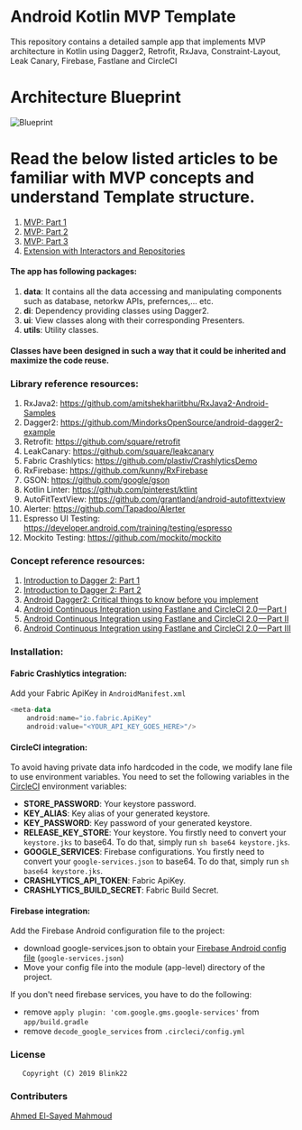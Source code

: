 # Android Kotlin MVP Template

This repository contains a detailed sample app that implements MVP architecture in Kotlin using Dagger2, Retrofit, RxJava, Constraint-Layout, Leak Canary, Firebase, Fastlane and CircleCI
# Architecture Blueprint
![Blueprint](https://janishar.github.io/images/mvp-app-pics/mvp-interactor-arch.png)
<br>

# Read the below listed articles to be familiar with MVP concepts and understand Template structure.
1. [MVP: Part 1](https://blog.mindorks.com/essential-guide-for-designing-your-android-app-architecture-mvp-part-1-74efaf1cda40#.lkml1yggq)
2. [MVP: Part 2](https://blog.mindorks.com/essential-guide-for-designing-your-android-app-architecture-mvp-part-2-b2ac6f3f9637#.dge0wl8rl)
3. [MVP: Part 3](https://blog.mindorks.com/essential-guide-for-designing-your-android-app-architecture-mvp-part-3-dialog-viewpager-and-7bdfab86aabb)
4. [Extension with Interactors and Repositories](https://blog.mindorks.com/android-mvp-architecture-extension-with-interactors-and-repositories-bd4b51972339)

#### The app has following packages:
1. **data**: It contains all the data accessing and manipulating components such as database, netorkw APIs, prefernces,... etc.
2. **di**: Dependency providing classes using Dagger2.
3. **ui**: View classes along with their corresponding Presenters.
4. **utils**: Utility classes.

#### Classes have been designed in such a way that it could be inherited and maximize the code reuse.

### Library reference resources:
1. RxJava2: https://github.com/amitshekhariitbhu/RxJava2-Android-Samples
2. Dagger2: https://github.com/MindorksOpenSource/android-dagger2-example
3. Retrofit: https://github.com/square/retrofit
4. LeakCanary: https://github.com/square/leakcanary
5. Fabric Crashlytics: https://github.com/plastiv/CrashlyticsDemo
6. RxFirebase: https://github.com/kunny/RxFirebase
7. GSON: https://github.com/google/gson
8. Kotlin Linter: https://github.com/pinterest/ktlint
9. AutoFitTextView: https://github.com/grantland/android-autofittextview
10. Alerter: https://github.com/Tapadoo/Alerter
11. Espresso UI Testing: https://developer.android.com/training/testing/espresso
12. Mockito Testing: https://github.com/mockito/mockito

### Concept reference resources:
1. [Introduction to Dagger 2: Part 1](https://blog.mindorks.com/introduction-to-dagger-2-using-dependency-injection-in-android-part-1-223289c2a01b#.ki6nt86l6)
2. [Introduction to Dagger 2: Part 2](https://blog.mindorks.com/introduction-to-dagger-2-using-dependency-injection-in-android-part-2-b55857911bcd#.mkpzyk8sa)
3. [Android Dagger2: Critical things to know before you implement](https://blog.mindorks.com/android-dagger2-critical-things-to-know-before-you-implement-275663aecc3e#.bskiz1879)
4. [Android Continuous Integration using Fastlane and CircleCI 2.0 — Part I](https://medium.com/pink-room-club/android-continuous-integration-using-fastlane-and-circleci-2-0-part-i-7204e2e7b8b)
5. [Android Continuous Integration using Fastlane and CircleCI 2.0 — Part II](https://medium.com/pink-room-club/android-continuous-integration-using-fastlane-and-circleci-2-0-part-ii-7f8dd7265659)
6. [Android Continuous Integration using Fastlane and CircleCI 2.0 — Part III](https://medium.com/pink-room-club/android-continuous-integration-using-fastlane-and-circleci-2-0-part-iii-ccdf5b83d8f5)

### Installation:
#### Fabric Crashlytics integration:
Add your Fabric ApiKey in `AndroidManifest.xml`
```kotlin
<meta-data
    android:name="io.fabric.ApiKey"
    android:value="<YOUR_API_KEY_GOES_HERE>"/>
```
#### CircleCI integration:
To avoid having private data info hardcoded in the code, we modify lane file to use environment variables.
You need to set the following variables in the [CircleCI](https://circleci.com/) environment variables:
- **STORE_PASSWORD**: Your keystore password.
- **KEY_ALIAS**: Key alias of your generated keystore.
- **KEY_PASSWORD**: Key password of your generated keystore.
- **RELEASE_KEY_STORE**: Your keystore. You firstly need to convert your `keystore.jks` to base64. To do that, simply run ```sh base64 keystore.jks```.
- **GOOGLE_SERVICES**: Firebase configurations. You firstly need to convert your `google-services.json` to base64. To do that, simply run ```sh base64 keystore.jks```.
- **CRASHLYTICS_API_TOKEN**: Fabric ApiKey.
- **CRASHLYTICS_BUILD_SECRET**: Fabric Build Secret.

#### Firebase integration:
Add the Firebase Android configuration file to the project:
- download google-services.json to obtain your [Firebase Android config file](https://support.google.com/firebase/answer/7015592) (`google-services.json`)
- Move your config file into the module (app-level) directory of the project.

If you don't need firebase services, you have to do the following:
- remove `apply plugin: 'com.google.gms.google-services'` from `app/build.gradle`
- remove `decode_google_services` from `.circleci/config.yml`

### License
```
   Copyright (C) 2019 Blink22
```

### Contributers
[Ahmed El-Sayed Mahmoud](https://github.com/Ahmed-elsayed-mahmoud)
